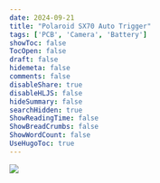 ```yaml
---
date: 2024-09-21
title: "Polaroid SX70 Auto Trigger"
tags: ['PCB', 'Camera', 'Battery']
showToc: false
TocOpen: false
draft: false
hidemeta: false
comments: false
disableShare: true
disableHLJS: false
hideSummary: false
searchHidden: true
ShowReadingTime: false
ShowBreadCrumbs: false
ShowWordCount: false
UseHugoToc: true
---
```


<a href="https://lh3.googleusercontent.com/pw/AP1GczPvH8Sfk_5wY2hbi-GQN9sDjCX4izlUJ6nfyf21xQ5P6ukL5edBRwntRCJ2PJ_f_4lyu0S1p_mYzFrvRdDHed1a64Zw0m6IC6YCqVcA44GQ8dED-UOz=w2400?source=screenshot.guru"> <img src="https://lh3.googleusercontent.com/pw/AP1GczPvH8Sfk_5wY2hbi-GQN9sDjCX4izlUJ6nfyf21xQ5P6ukL5edBRwntRCJ2PJ_f_4lyu0S1p_mYzFrvRdDHed1a64Zw0m6IC6YCqVcA44GQ8dED-UOz=w600-h315-p-k" /> </a>

